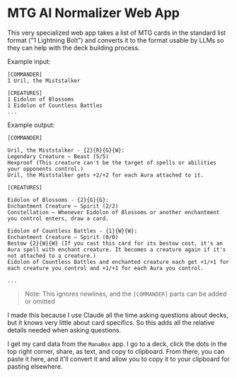 # MTG AI Normalizer Web App

This very specialized web app takes a list of MTG cards in the standard list format ("1 Lightning Bolt") and converts it to the format usable by LLMs so they can help with the deck building process.

Example input:

```
[COMMANDER]
1 Uril, the Miststalker

[CREATURES]
1 Eidolon of Blossoms
1 Eidolon of Countless Battles
...
```

Example output:

```
[COMMANDER]

Uril, the Miststalker - {2}{R}{G}{W}:
Legendary Creature — Beast (5/5)
Hexproof (This creature can't be the target of spells or abilities your opponents control.)
Uril, the Miststalker gets +2/+2 for each Aura attached to it.

[CREATURES]

Eidolon of Blossoms - {2}{G}{G}:
Enchantment Creature — Spirit (2/2)
Constellation — Whenever Eidolon of Blossoms or another enchantment you control enters, draw a card.

Eidolon of Countless Battles - {1}{W}{W}:
Enchantment Creature — Spirit (0/0)
Bestow {2}{W}{W} (If you cast this card for its bestow cost, it's an Aura spell with enchant creature. It becomes a creature again if it's not attached to a creature.)
Eidolon of Countless Battles and enchanted creature each get +1/+1 for each creature you control and +1/+1 for each Aura you control.

...
```

> Note: This ignores newlines, and the `[COMMANDER]` parts can be added or omitted

I made this because I use Claude all the time asking questions about decks, but it knows very little about card specifics. So this adds all the relative details needed when asking questions.

I get my card data from the `ManaBox` app. I go to a deck, click the dots in the top right corner, share, as text, and copy to clipboard. From there, you can paste it here, and it'll convert it and allow you to copy it to your clipboard for pasting elsewhere.
